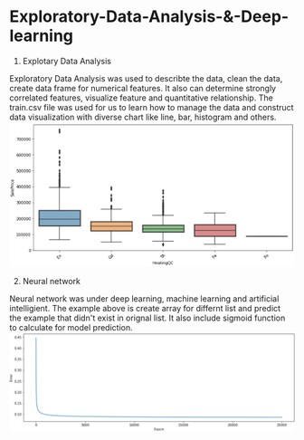 # Exploratory-Data-Analysis-&-Deep-learning

1. Explotary Data Analysis

Exploratory Data Analysis was used to describte the data, clean the data, create data frame for numerical features. It also can determine strongly correlated features,
visualize feature and quantitative relationship. The train.csv file was used for us to learn how to manage the data and construct data visualization with diverse chart like line, bar, histogram and others.
![](data_mining.png)

2. Neural network

Neural network was under deep learning, machine learning and artificial intelligient. The example above is create array for differnt list and predict the example that didn't exist in orignal list. It also include sigmoid function to calculate for model prediction.
![](Neural.png)



